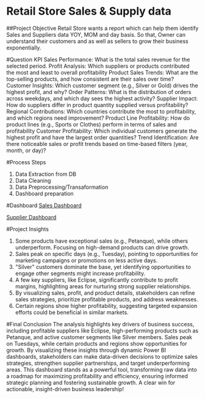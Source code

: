 # Retail Store Sales & Supply data
##Project Objective
Retail Store wants a report which can help them identify Sales and Suppliers data YOY, MOM and day basis. So that, Owner can understand their customers and as well as sellers to grow their business exponentially.

#Question KPI
Sales Performance: What is the total sales revenue for the selected period.
Profit Analysis: Which suppliers or products contributed the most and least to overall profitability
Product Sales Trends: What are the top-selling products, and how consistent are their sales over time?
Customer Insights: Which customer segment (e.g., Silver or Gold) drives the highest profit, and why?
Order Patterns: What is the distribution of orders across weekdays, and which day sees the highest activity?
Supplier Impact: How do suppliers differ in product quantity supplied versus profitability?
Regional Contributions: Which countries contribute the most to profitability, and which regions need improvement?
Product Line Profitability: How do product lines (e.g., Sports or Clothes) perform in terms of sales and profitability
Customer Profitability: Which individual customers generate the highest profit and have the largest order quantities?
Trend Identification: Are there noticeable sales or profit trends based on time-based filters (year, month, or day)?

#Process Steps
1. Data Extraction from DB
2. Data Cleaning
3. Data Preprocessing/Transaformation
4. Dashboard preparation

#Dashboard
<a href="https://github.com/GarvGupta104/PoweBI/blob/main/RetailStore_SalesDashboard_1.png"> Sales Dashboard </a>

<a href="https://github.com/GarvGupta104/PoweBI/blob/main/RetailStore_SuppliersDashboard_2.png"> Supplier Dashboard </a>

#Project Insights
1. Some products have exceptional sales (e.g., Petanque), while others underperform. Focusing on high-demand products can drive growth.
2. Sales peak on specific days (e.g., Tuesday), pointing to opportunities for marketing campaigns or promotions on less active days.
3. "Silver" customers dominate the base, yet identifying opportunities to engage other segments might increase profitability.
4. A few key suppliers, like Eclipse, significantly contribute to profit margins, highlighting areas for nurturing strong supplier relationships.
5. By visualizing sales, profit, and product details, stakeholders can refine sales strategies, prioritize profitable products, and address weaknesses.
6. Certain regions show higher profitability, suggesting targeted expansion efforts could be beneficial in similar markets.

#Final Conclusion
The analysis highlights key drivers of business success, including profitable suppliers like Eclipse, high-performing products such as Petanque, and active customer segments like Silver members. Sales peak on Tuesdays, while certain products and regions show opportunities for growth. By visualizing these insights through dynamic Power BI dashboards, stakeholders can make data-driven decisions to optimize sales strategies, strengthen supplier partnerships, and target underperforming areas. This dashboard stands as a powerful tool, transforming raw data into a roadmap for maximizing profitability and efficiency, ensuring informed strategic planning and fostering sustainable growth. A clear win for actionable, insight-driven business leadership!


